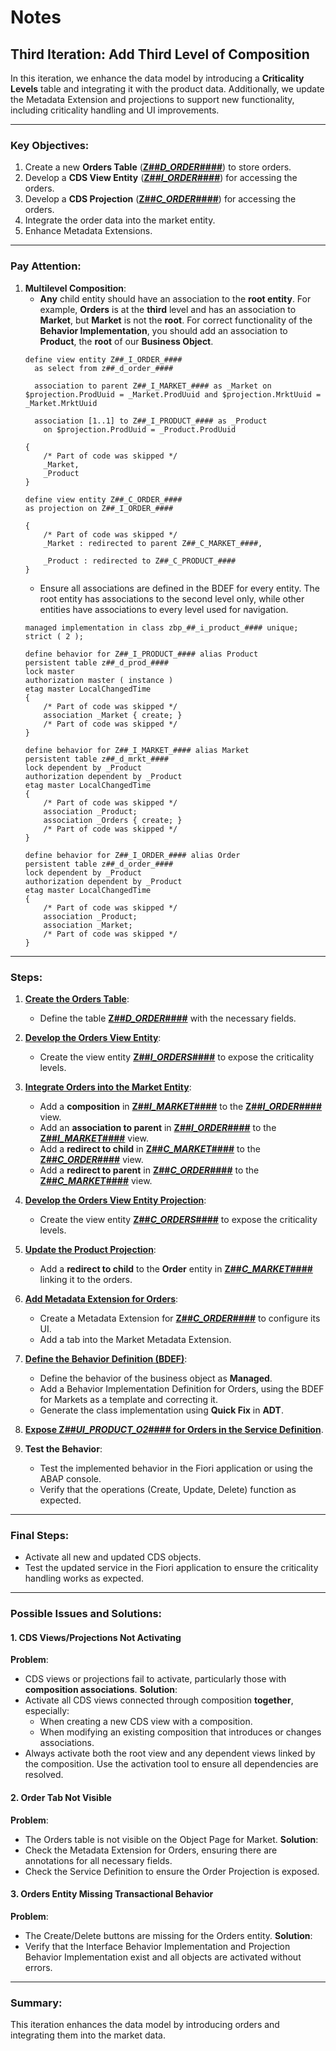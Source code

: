# Notes
## Third Iteration: Add Third Level of Composition
In this iteration, we enhance the data model by introducing a **Criticality Levels** table and integrating it with the product data. Additionally, we update the Metadata Extension and projections to support new functionality, including criticality handling and UI improvements.

---

### Key Objectives:
1. Create a new **Orders Table** (**[Z##_D_ORDER_####](./00_tables.md#z##_d_order_)**) to store orders.
2. Develop a **CDS View Entity** (**[Z##_I_ORDER_####](./01_cds.md#z##_i_order_)**) for accessing the orders.
3. Develop a **CDS Projection** (**[Z##_C_ORDER_####](./02_cds.md#z##_c_order_)**) for accessing the orders.
4. Integrate the order data into the market entity.
5. Enhance Metadata Extensions.

---

### Pay Attention:
1. **Multilevel Composition**:
   - **Any** child entity should have an association to the **root entity**. For example, **Orders** is at the **third** level and has an association to **Market**, but **Market** is not the **root**. For correct functionality of the **Behavior Implementation**, you should add an association to **Product**, the **root** of our **Business Object**.
   ```ABAP
   define view entity Z##_I_ORDER_####
     as select from z##_d_order_####

     association to parent Z##_I_MARKET_#### as _Market on $projection.ProdUuid = _Market.ProdUuid and $projection.MrktUuid = _Market.MrktUuid

     association [1..1] to Z##_I_PRODUCT_#### as _Product
       on $projection.ProdUuid = _Product.ProdUuid

   {
       /* Part of code was skipped */
       _Market,
       _Product
   }
   ```
   ```ABAP
   define view entity Z##_C_ORDER_####
   as projection on Z##_I_ORDER_####

   {
       /* Part of code was skipped */
       _Market : redirected to parent Z##_C_MARKET_####,

       _Product : redirected to Z##_C_PRODUCT_####
   }
   ```
   - Ensure all associations are defined in the BDEF for every entity. The root entity has associations to the second level only, while other entities have associations to every level used for navigation.
   ```ABAP
   managed implementation in class zbp_##_i_product_#### unique;
   strict ( 2 );

   define behavior for Z##_I_PRODUCT_#### alias Product
   persistent table z##_d_prod_####
   lock master
   authorization master ( instance )
   etag master LocalChangedTime
   {
       /* Part of code was skipped */
       association _Market { create; }
       /* Part of code was skipped */
   }

   define behavior for Z##_I_MARKET_#### alias Market
   persistent table z##_d_mrkt_####
   lock dependent by _Product
   authorization dependent by _Product
   etag master LocalChangedTime
   {
       /* Part of code was skipped */
       association _Product;
       association _Orders { create; }
       /* Part of code was skipped */
   }

   define behavior for Z##_I_ORDER_#### alias Order
   persistent table z##_d_order_####
   lock dependent by _Product
   authorization dependent by _Product
   etag master LocalChangedTime
   {
       /* Part of code was skipped */
       association _Product;
       association _Market;
       /* Part of code was skipped */
   }
   ```

---

### Steps:
1. **[Create the Orders Table](./00_tables.md#z##_d_order_)**:
   - Define the table **[Z##_D_ORDER_####](./00_tables.md#z##_d_order_)** with the necessary fields.

2. **[Develop the Orders View Entity](./01_cds.md#z##_i_market_)**:
   - Create the view entity **[Z##_I_ORDERS_####](./01_cds.md#z##_i_market_)** to expose the criticality levels.

3. **[Integrate Orders into the Market Entity](./01_cds.md#z##_i_market_)**:
   - Add a **composition** in **[Z##_I_MARKET_####](./01_cds.md#z##_i_market_)** to the **[Z##_I_ORDER_####](./01_cds.md#z##_i_order_)** view.
   - Add an **association to parent** in **[Z##_I_ORDER_####](./01_cds.md#z##_i_order_)** to the **[Z##_I_MARKET_####](./01_cds.md#z##_i_market_)** view.
   - Add a **redirect to child** in **[Z##_C_MARKET_####](./01_cds.md#z##_i_market_)** to the **[Z##_C_ORDER_####](./01_cds.md#z##_i_order_)** view.
   - Add a **redirect to parent** in **[Z##_C_ORDER_####](./02_cds.md#z##_c_order_)** to the **[Z##_C_MARKET_####](./02_cds.md#z##_c_market_)** view.

4. **[Develop the Orders View Entity Projection](./02_cds.md#z##_i_order_)**:
   - Create the view entity **[Z##_C_ORDERS_####](./02_cds.md#z##_i_order_)** to expose the criticality levels.

5. **[Update the Product Projection](./02_cds.md#z##_c_market_)**:
   - Add a **redirect to child** to the **Order** entity in **[Z##_C_MARKET_####](./02_cds.md#z##_c_market_)** linking it to the orders.

6. **[Add Metadata Extension for Orders](./03_metadata_extension.md#z##_c_market_)**:
   - Create a Metadata Extension for **[Z##_C_ORDER_####](./03_metadata_extension.md#z##_c_market_)** to configure its UI.
   - Add a tab into the Market Metadata Extension.

7. **[Define the Behavior Definition (BDEF)](./06_behavior_implementation.md#z##_i_product_)**:
   - Define the behavior of the business object as **Managed**.
   - Add a Behavior Implementation Definition for Orders, using the BDEF for Markets as a template and correcting it.
   - Generate the class implementation using **Quick Fix** in **ADT**.

8. **[Expose Z##_UI_PRODUCT_O2_#### for Orders in the Service Definition](./04_service.md)**.

9. **Test the Behavior**:
   - Test the implemented behavior in the Fiori application or using the ABAP console.
   - Verify that the operations (Create, Update, Delete) function as expected.

---

### Final Steps:
- Activate all new and updated CDS objects.
- Test the updated service in the Fiori application to ensure the criticality handling works as expected.

---

### Possible Issues and Solutions:
#### 1. **CDS Views/Projections Not Activating**
   **Problem**:
   - CDS views or projections fail to activate, particularly those with **composition associations**.
   **Solution**:
   - Activate all CDS views connected through composition **together**, especially:
     - When creating a new CDS view with a composition.
     - When modifying an existing composition that introduces or changes associations.
   - Always activate both the root view and any dependent views linked by the composition. Use the activation tool to ensure all dependencies are resolved.

#### 2. **Order Tab Not Visible**
   **Problem**:
   - The Orders table is not visible on the Object Page for Market.
   **Solution**:
   - Check the Metadata Extension for Orders, ensuring there are annotations for all necessary fields.
   - Check the Service Definition to ensure the Order Projection is exposed.

#### 3. **Orders Entity Missing Transactional Behavior**
   **Problem**:
   - The Create/Delete buttons are missing for the Orders entity.
   **Solution**:
   - Verify that the Interface Behavior Implementation and Projection Behavior Implementation exist and all objects are activated without errors.

---

### Summary:
This iteration enhances the data model by introducing orders and integrating them into the market data.